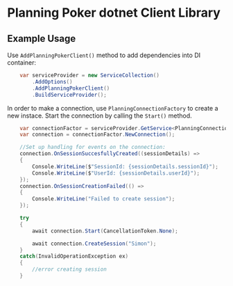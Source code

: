 # Planning Poker dotnet Client Library

## Example Usage

Use ```AddPlanningPokerClient()``` method to add dependencies into DI container:

```csharp
    var serviceProvider = new ServiceCollection()
        .AddOptions()
        .AddPlanningPokerClient()
        .BuildServiceProvider();
```

In order to make a connection, use ```PlanningConnectionFactory``` to create a new instace. 
Start the connection by calling the ```Start()``` method.
```csharp
    var connectionFactor = serviceProvider.GetService<PlanningConnectionFactory>();
    var connection = connectionFactor.NewConnection();

    //Set up handling for events on the connection:
    connection.OnSessionSuccesfullyCreated((sessionDetails) =>
    {
        Console.WriteLine($"SessionId: {sessionDetails.sessionId}");
        Console.WriteLine($"UserId: {sessionDetails.userId}");
    });
    connection.OnSessionCreationFailed(() =>
    {
        Console.WriteLine("Failed to create session");
    });

    try
    {
        await connection.Start(CancellationToken.None);

        await connection.CreateSession("Simon");
    }
    catch(InvalidOperationException ex)
    {
        //error creating session
    }
```